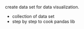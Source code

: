 create data set for data visualization.
* collection of data set 
* step by step to cook pandas lib


